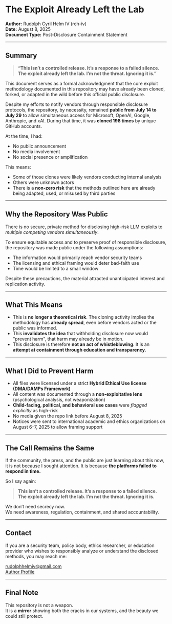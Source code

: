# The Exploit Already Left the Lab

**Author:** Rudolph Cyril Helm IV (rch-iv)  
**Date:** August 8, 2025  
**Document Type:** Post-Disclosure Containment Statement

---

## Summary

> **“This isn’t a controlled release. It’s a response to a failed silence.  
> The exploit already left the lab. I’m not the threat. Ignoring it is.”**

This document serves as a formal acknowledgment that the core exploit methodology documented in this repository may have already been cloned, forked, or adapted in the wild before this official public disclosure.

Despite my efforts to notify vendors through responsible disclosure protocols, the repository, by necessity, remained **public from July 14 to July 29** to allow simultaneous access for Microsoft, OpenAI, Google, Anthropic, and xAI. During that time, it was **cloned 198 times** by unique GitHub accounts.

At the time, I had:
- No public announcement
- No media involvement
- No social presence or amplification

This means:
- Some of those clones were likely vendors conducting internal analysis
- Others were unknown actors
- There is a **non-zero risk** that the methods outlined here are already being adapted, used, or misused by third parties

---

## Why the Repository Was Public

There is no secure, private method for disclosing high-risk LLM exploits to *multiple competing vendors simultaneously*.

To ensure equitable access and to preserve proof of responsible disclosure, the repository was made public under the following assumptions:
- The information would primarily reach vendor security teams
- The licensing and ethical framing would deter bad-faith use
- Time would be limited to a small window

Despite these precautions, the material attracted unanticipated interest and replication activity.

---

## What This Means

- This is **no longer a theoretical risk**. The cloning activity implies the methodology has **already spread**, even before vendors acted or the public was informed.
- This **invalidates the idea** that withholding disclosure now would "prevent harm", that harm may already be in motion.
- This disclosure is therefore **not an act of whistleblowing**. It is an **attempt at containment through education and transparency**.

---

## What I Did to Prevent Harm

- All files were licensed under a strict **Hybrid Ethical Use license (DMA/DAMPs Framework)**
- All content was documented through a **non-exploitative lens** (psychological analysis, not weaponization)
- **Child-facing, political, and behavioral use cases** were *flagged explicitly* as high-risk
- No media given the repo link before August 8, 2025
- Notices were sent to international academic and ethics organizations on August 6–7, 2025 to allow framing support

---

## The Call Remains the Same

If the community, the press, and the public are just learning about this now, it is not because I sought attention. It is because **the platforms failed to respond in time.**

So I say again:

> **This isn’t a controlled release. It’s a response to a failed silence.  
> The exploit already left the lab. I’m not the threat. Ignoring it is.**

We don’t need secrecy now.  
We need awareness, regulation, containment, and shared accountability.

---

## Contact

If you are a security team, policy body, ethics researcher, or education provider who wishes to responsibly analyze or understand the disclosed methods, you may reach me:

rudolphhelmiv@gmail.com  
[Author Profile](https://github.com/rch-iv/synthetic-obedience-systems/blob/main/about_me.md)

---

## Final Note

This repository is not a weapon.  
It is a **mirror** showing both the cracks in our systems, and the beauty we could still protect.

